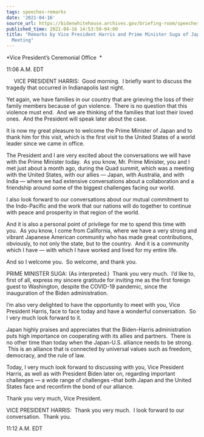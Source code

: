 ```yaml
---
tags: speeches-remarks
date: '2021-04-16'
source_url: https://bidenwhitehouse.archives.gov/briefing-room/speeches-remarks/2021/04/16/remarks-by-vice-president-harris-and-prime-minister-suga-of-japan-before-bilateral-meeting/
published_time: 2021-04-16 14:53:50-04:00
title: "Remarks by Vice President Harris and Prime Minister Suga of Japan Before Bilateral\_\
  Meeting"
---
```

 
*Vice President’s Ceremonial Office  *

11:06 A.M. EDT  
  
     VICE PRESIDENT HARRIS:  Good morning.  I briefly want to discuss
the tragedy that occurred in Indianapolis last night.    
  
Yet again, we have families in our country that are grieving the loss of
their family members because of gun violence.  There is no question that
this violence must end.  And we are thinking of the families that lost
their loved ones.  And the President will speak later about the case.  
  
It is now my great pleasure to welcome the Prime Minister of Japan and
to thank him for this visit, which is the first visit to the United
States of a world leader since we came in office.    
  
The President and I are very excited about the conversations we will
have with the Prime Minister today.  As you know, Mr. Prime Minister,
you and I met just about a month ago, during the Quad summit, which was
a meeting with the United States, with our allies — Japan, with
Australia, and with India — where we had extensive conversations about a
collaboration and a friendship around some of the biggest challenges
facing our world.  
  
I also look forward to our conversations about our mutual commitment to
the Indo-Pacific and the work that our nations will do together to
continue with peace and prosperity in that region of the world.    
  
And it is also a personal point of privilege for me to spend this time
with you.  As you know, I come from California, where we have a very
strong and vibrant Japanese American community who has made great
contributions, obviously, to not only the state, but to the country.
 And it is a community which I have — with which I have worked and lived
for my entire life.    
  
And so I welcome you.  So welcome, and thank you.    
  
PRIME MINISTER SUGA: (As interpreted.)  Thank you very much.  I’d like
to, first of all, express my sincere gratitude for inviting me as the
first foreign guest to Washington, despite the COVID-19 pandemic, since
the inauguration of the Biden administration.  
  
I’m also very delighted to have the opportunity to meet with you, Vice
President Harris, face to face today and have a wonderful conversation.
 So I very much look forward to it.  
  
Japan highly praises and appreciates that the Biden-Harris
administration puts high importance on cooperating with its allies and
partners.  There is no other time than today when the Japan-U.S.
alliance needs to be strong.  This is an alliance that is connected by
universal values such as freedom, democracy, and the rule of law.   
  
Today, I very much look forward to discussing with you, Vice President
Harris, as well as with President Biden later on, regarding important
challenges — a wide range of challenges –that both Japan and the United
States face and reconfirm the bond of our alliance.  
  
Thank you very much, Vice President.  
  
VICE PRESIDENT HARRIS:  Thank you very much.  I look forward to our
conversation.  Thank you.   

11:12 A.M. EDT
